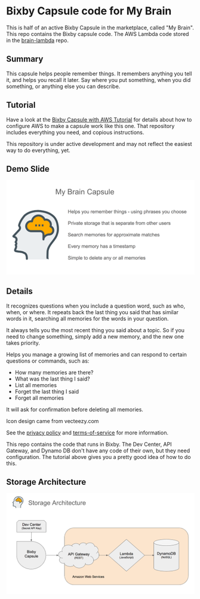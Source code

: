 # Bixby Capsule code for My Brain

This is half of an active Bixby Capsule in the marketplace, called "My Brain". This repo contains the Bixby capsule
code. The AWS Lambda code stored in the [brain-lambda](https://github.com/vboughner/brain-lambda) repo.

## Summary

This capsule helps people remember things. It remembers anything you tell it, and helps you recall it later.
Say where you put something, when you did something, or anything else you can describe.

## Tutorial

Have a look at the [Bixby Capsule with AWS Tutorial](https://github.com/vboughner/bixby-capsule-with-aws)
for details about how to configure AWS to make a capsule work like this one. That repository includes
everything you need, and copious instructions.

This repository is under active development and may not reflect the easiest way to do everything, yet.

## Demo Slide

![Demo Slide](my-brain-summary.png)

## Details

It recognizes questions when you include a question word, such as who, when, or where. It repeats back the last
thing you said that has similar words in it, searching all memories for the words in your question.

It always tells you the most recent thing you said about a topic. So if you need to change something,
simply add a new memory, and the new one takes priority.

Helps you manage a growing list of memories and can respond to certain questions or commands, such as:
- How many memories are there?
- What was the last thing I said?
- List all memories
- Forget the last thing I said
- Forget all memories

It will ask for confirmation before deleting all memories.

Icon design came from vecteezy.com

See the [privacy policy](privacy-policy.txt) and [terms-of-service](terms-of-service.txt) for more information.

This repo contains the code that runs in Bixby. The Dev Center, API Gateway, and Dynamo DB don't have any code of
their own, but they need configuration. The tutorial above gives you a pretty good idea of how to do this.

## Storage Architecture

![Storage Architecture](storage-architecture.png)
